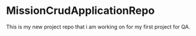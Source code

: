 # MissionCrudApplicationRepo
This is my new project repo that i am working on for my first project for QA. 
